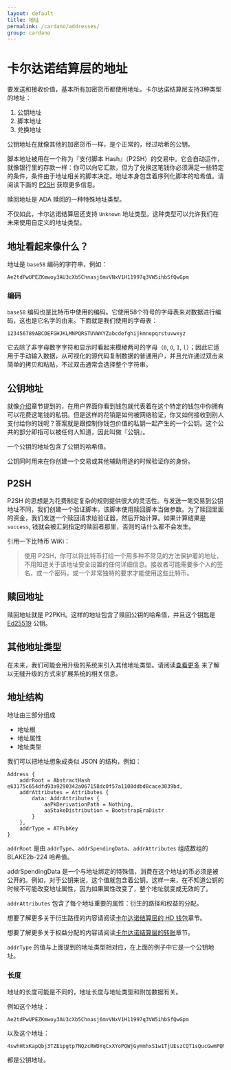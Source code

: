 ```yaml
---
layout: default
title: 地址
permalink: /cardano/addresses/
group: cardano
---
```

<!-- Reviewed at a6a1cdf72c7e167a13f500c0679c01fe4cfa0ca8 -->

# 卡尔达诺结算层的地址

要发送和接收价值，基本所有加密货币都使用地址。卡尔达诺结算层支持3种类型的地址：

1. 公钥地址
2. 脚本地址
3. 兑换地址

公钥地址在就像其他的加密货币一样，是个正常的，经过哈希的公钥。

脚本地址被用在一个称为『支付脚本 Hash』（P2SH）的交易中。它会自动运作，就像银行里的存款一样：你可以向它汇款，但为了兑换这笔钱你必须满足一些特定的条件，条件由于地址相关的脚本决定。地址本身包含着序列化脚本的哈希值。请阅读下面的 [P2SH](#pay-to-script-hash) 获取更多信息。

赎回地址是 ADA 赎回的一种特殊地址类型。

不仅如此，卡尔达诺结算层还支持 `Unknown` 地址类型。这种类型可以允许我们在未来使用自定义的地址类型。


## 地址看起来像什么？

地址是 `base58` 编码的字符串，例如：

```
Ae2tdPwUPEZKmwoy3AU3cXb5Chnasj6mvVNxV1H11997q3VW5ihbSfQwGpm
```

### 编码

`base58` 编码也是比特币中使用的编码。它使用58个符号的字母表来对数据进行编码，这也是它名字的由来。下面就是我们使用的字母表：


```
123456789ABCDEFGHJKLMNPQRSTUVWXYZabcdefghijkmnopqrstuvwxyz
```

它去除了非字母数字字符和显示时看起来模棱两可的字母（`0`, `O`, `I`, `l`）；因此它适用于手动输入数据，从可视化的源代码复制数据的普通用户，并且允许通过双击来简单的拷贝和粘贴，不过双击通常会选择整个字符串。

## 公钥地址

就像[介绍](/introduction/#you-own-your-money)章节提到的，在用户界面你看到钱包就代表着在这个特定的钱包中你拥有可以花费这笔钱的私钥。但是这样的花销是如何被网络验证，你又如何接收到别人支付给你的钱呢？答案就是跟控制你钱包价值的私钥一起产生的一个公钥。这个公共的部分即指可以被任何人知道，因此叫做『公钥』。

一个公钥的地址包含了公钥的哈希值。

公钥同时用来在你创建一个交易或其他辅助用途的时候验证你的身份。


## P2SH

P2SH 的思想是为花费制定复杂的规则提供很大的灵活性。与发送一笔交易到公钥地址不同，我们创建一个验证脚本，该脚本使用赎回脚本当做参数。为了赎回里面的资金，我们发送一个赎回请求给验证器，然后开始计算。如果计算结果是 `success`, 钱就会被汇到指定的赎回者那里，否则的话什么都不会发生。

引用一下比特币 WiKi：

> 使用 P2SH，你可以将比特币打给一个用多种不常见的方法保护着的地址，不用知道关于该地址安全设置的任何详细信息。接收者可能需要多个人的签名，或一个密码，或一个非常独特的要求才能使用这些比特币。


## 赎回地址

赎回地址就是 P2PKH。这样的地址包含了赎回公钥的哈希值，并且这个钥匙是 [Ed25519](http://ed25519.cr.yp.to/) 公钥。

## 其他地址类型

在未来，我们可能会用升级的系统来引入其他地址类型。请阅读[查看更多](/cardano/update-mechanism/#soft-fork-updates) 来了解以无缝升级的方式来扩展系统的相关信息。

## 地址结构

地址由三部分组成

* 地址根
* 地址属性
* 地址类型

我们可以把地址想象成类似 JSON 的结构，例如：

```
Address {
    addrRoot = AbstractHash e63175c654dfd93a9290342a067158dc0f57a1108ddbd8cace3839bd,
    addrAttributes = Attributes {
        data: AddrAttributes {
            aaPkDerivationPath = Nothing,
            aaStakeDistribution = BootstrapEraDistr
        } 
    },
    addrType = ATPubKey
}
```

`addrRoot` 是由 `addrType`、`addrSpendingData`、`addrAttributes` 组成数组的 BLAKE2b-224 哈希值。


addrSpendingData 是一个与地址绑定的特殊值，消费在这个地址的币必须是被公开的。例如，对于公钥来说，这个值就包含着公钥。这样一来，在不知道公钥的时候不可能改变地址属性，因为如果属性改变了，整个地址就变成无效的了。

`addrAttributes` 包含了每个地址重要的属性：衍生的路径和权益的分配。

想要了解更多关于衍生路径的内容请阅读[卡尔达诺结算层的 HD 钱包](https://cardanodocs.com/technical/hd-wallets/)章节。

想要了解更多关于权益分配的内容请阅读[卡尔达诺结算层的转账](https://cardanodocs.com/cardano/transactions/#stake-distribution)章节。

`addrType` 的值与上面提到的地址类型相对应，在上面的例子中它是一个公钥地址。

### 长度

地址的长度可能是不同的，地址长度与地址类型和附加数据有关。

例如这个地址：

```
Ae2tdPwUPEZKmwoy3AU3cXb5Chnasj6mvVNxV1H11997q3VW5ihbSfQwGpm
```

以及这个地址：

```
4swhHtxKapQbj3TZEipgtp7NQzcRWDYqCxXYoPQWjGyHmhxS1w1TjUEszCQT1sQucGwmPQMYdv1FYs3d51KgoubviPBf
```

都是公钥地址。
